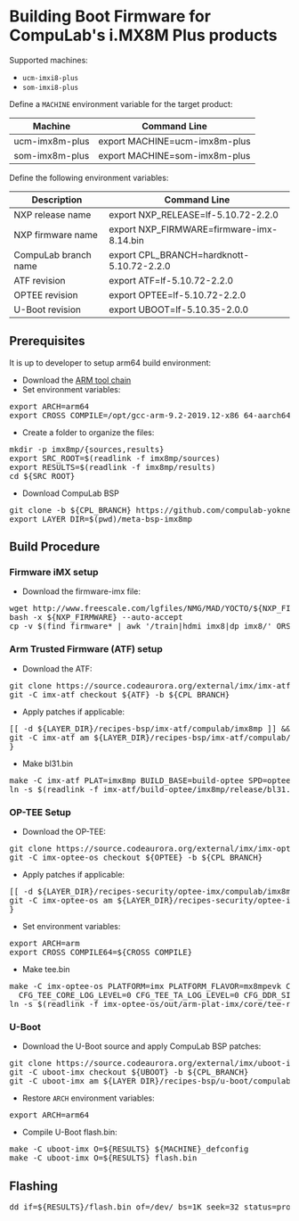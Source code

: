 # Building Boot Firmware for CompuLab's i.MX8M Plus products

Supported machines:

* `ucm-imxi8-plus`
* `som-imxi8-plus`

Define a `MACHINE` environment variable for the target product:

|Machine|Command Line|
|---|---|
|ucm-imx8m-plus|export MACHINE=ucm-imx8m-plus
|som-imx8m-plus|export MACHINE=som-imx8m-plus

Define the following environment variables:

|Description|Command Line|
|---|---|
|NXP release name|export NXP_RELEASE=lf-5.10.72-2.2.0|
|NXP firmware name|export NXP_FIRMWARE=firmware-imx-8.14.bin|
|CompuLab branch name|export CPL_BRANCH=hardknott-5.10.72-2.2.0|
|ATF revision|export ATF=lf-5.10.72-2.2.0|
|OPTEE revision|export OPTEE=lf-5.10.72-2.2.0|
|U-Boot revision|export UBOOT=lf-5.10.35-2.0.0|

## Prerequisites
It is up to developer to setup arm64 build environment:
* Download the [ARM tool chain](https://developer.arm.com/tools-and-software/open-source-software/developer-tools/gnu-toolchain/gnu-a/downloads/9-2-2019-12)
* Set environment variables:
<pre>
export ARCH=arm64
export CROSS_COMPILE=/opt/gcc-arm-9.2-2019.12-x86_64-aarch64-none-linux-gnu/bin/aarch64-none-linux-gnu-
</pre>
* Create a folder to organize the files:
<pre>
mkdir -p imx8mp/{sources,results}
export SRC_ROOT=$(readlink -f imx8mp/sources)
export RESULTS=$(readlink -f imx8mp/results)
cd ${SRC_ROOT}
</pre>

* Download CompuLab BSP
<pre>
git clone -b ${CPL_BRANCH} https://github.com/compulab-yokneam/meta-bsp-imx8mp.git
export LAYER_DIR=$(pwd)/meta-bsp-imx8mp
</pre>

## Build Procedure
### Firmware iMX setup
* Download the firmware-imx file:
<pre>
wget http://www.freescale.com/lgfiles/NMG/MAD/YOCTO/${NXP_FIRMWARE}
bash -x ${NXP_FIRMWARE} --auto-accept
cp -v $(find firmware* | awk '/train|hdmi_imx8|dp_imx8/' ORS=" ") ${RESULTS}
</pre>

### Arm Trusted Firmware (ATF) setup
* Download the ATF:
<pre>
git clone https://source.codeaurora.org/external/imx/imx-atf.git
git -C imx-atf checkout ${ATF} -b ${CPL_BRANCH}
</pre>
* Apply patches if applicable:
<pre>
[[ -d ${LAYER_DIR}/recipes-bsp/imx-atf/compulab/imx8mp ]] && { \
git -C imx-atf am ${LAYER_DIR}/recipes-bsp/imx-atf/compulab/imx8mp/*.patch
}
</pre>
* Make bl31.bin
<pre>
make -C imx-atf PLAT=imx8mp BUILD_BASE=build-optee SPD=opteed bl31
ln -s $(readlink -f imx-atf/build-optee/imx8mp/release/bl31.bin) ${RESULTS}/
</pre>

### OP-TEE Setup
* Download the OP-TEE:
<pre>
git clone https://source.codeaurora.org/external/imx/imx-optee-os
git -C imx-optee-os checkout ${OPTEE} -b ${CPL_BRANCH}
</pre>
* Apply patches if applicable:
<pre>
[[ -d ${LAYER_DIR}/recipes-security/optee-imx/compulab/imx8mp ]] && { \
git -C imx-optee-os am ${LAYER_DIR}/recipes-security/optee-imx/compulab/imx8mp/*.patch
}
</pre>
* Set environment variables:
<pre>
export ARCH=arm
export CROSS_COMPILE64=${CROSS_COMPILE}
</pre>
* Make tee.bin
<pre>
make -C imx-optee-os PLATFORM=imx PLATFORM_FLAVOR=mx8mpevk CFG_WERROR=y \
  CFG_TEE_CORE_LOG_LEVEL=0 CFG_TEE_TA_LOG_LEVEL=0 CFG_DDR_SIZE=0x200000000ULL
ln -s $(readlink -f imx-optee-os/out/arm-plat-imx/core/tee-raw.bin) ${RESULTS}/tee.bin
</pre>

### U-Boot
* Download the U-Boot source and apply CompuLab BSP patches:
<pre>
git clone https://source.codeaurora.org/external/imx/uboot-imx.git
git -C uboot-imx checkout ${UBOOT} -b ${CPL_BRANCH}
git -C uboot-imx am ${LAYER_DIR}/recipes-bsp/u-boot/compulab/imx8mp/*.patch
</pre>
* Restore `ARCH` environment variables:
<pre>
export ARCH=arm64
</pre>
* Compile U-Boot flash.bin:
<pre>
make -C uboot-imx O=${RESULTS} ${MACHINE}_defconfig
make -C uboot-imx O=${RESULTS} flash.bin
</pre>

## Flashing
<pre>
dd if=${RESULTS}/flash.bin of=/dev/<your device> bs=1K seek=32 status=progress
</pre>
